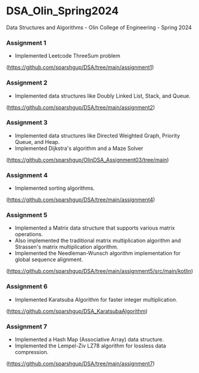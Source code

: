 # DSA_Olin_Spring2024
Data Structures and Algorithms - Olin College of Engineering - Spring 2024

### Assignment 1

- Implemented Leetcode ThreeSum problem 

(https://github.com/sparshgup/DSA/tree/main/assignment1)

### Assignment 2

 - Implemented data structures like Doubly Linked List, Stack, and Queue.

(https://github.com/sparshgup/DSA/tree/main/assignment2)

### Assignment 3

- Implemented data structures like Directed Weighted Graph, Priority Queue, and Heap.
- Implemented Dijkstra's algorithm and a Maze Solver

(https://github.com/sparshgup/OlinDSA_Assignment03/tree/main)

### Assignment 4

- Implemented sorting algorithms.

(https://github.com/sparshgup/DSA/tree/main/assignment4)

### Assignment 5

- Implemented a Matrix data structure that supports various matrix operations.
- Also implemented the traditional matrix multiplication algorithm and Strassen's matrix multiplication algorithm.
- Implemented the Needleman-Wunsch algorithm implementation for global sequence alignment.

(https://github.com/sparshgup/DSA/tree/main/assignment5/src/main/kotlin)

### Assignment 6

- Implemented Karatsuba Algorithm for faster integer multiplication.

(https://github.com/sparshgup/DSA_KaratsubaAlgorithm)

### Assignment 7

- Implemented a Hash Map (Associative Array) data structure.
- Implemented the Lempel-Ziv LZ78 algorithm for lossless data compression.

(https://github.com/sparshgup/DSA/tree/main/assignment7)
